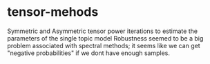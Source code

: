 # tensor-mehods
Symmetric and Asymmetric tensor power iterations to estimate the parameters of the single topic model
Robustness seemed to be a big problem associated with spectral methods; it seems like we can get "negative probabilities" if we dont have enough samples.
